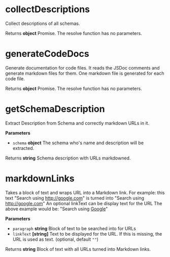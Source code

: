 # collectDescriptions

Collect descriptions of all schemas.

Returns **object** Promise. The resolve function has no parameters.

# generateCodeDocs

Generate documentation for code files. It reads the JSDoc comments and generate markdown files for them. One markdown file is generated for each code file.

Returns **object** Promise. The resolve function has no parameters.

# getSchemaDescription

Extract Description from Schema and correctly markdown URLs in it.

**Parameters**

-   `schema` **object** The schema who's name and description will be extracted.

Returns **string** Schema description with URLs markdowned.

# markdownLinks

Takes a block of text and wraps URL into a Markdown link.
For example: this text "Search using <http://google.com>"
is turned into "Search using <http://google.com>"
An optional linkText can be display text for the URL
The above example would be: "Search using [Google](http://google.com)"

**Parameters**

-   `paragraph` **string** Block of text to be searched into for URLs
-   `linkText` **[string]** Text to be displayed for the URL. If this is missing, the URL is used as text. (optional, default `""`)

Returns **string** Block of text with all URLs turned into Markdown links.
